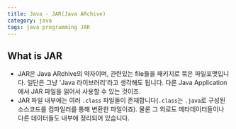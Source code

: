 ```yaml
---
title: Java - JAR(Java ARchive)
category: java
tags: java programming JAR
---
```


## What is JAR

- JAR은 Java ARchive의 약자이며, 관련있는 file들을 패키지로 묶은 파일포맷입니다. 일단은 그냥 'Java 라이브러리'라고 생각해도 됩니다. 다른 Java Application에서 JAR 파일을 읽어서 사용할 수 있는 것이죠.
- JAR 파일 내부에는 여러 `.class` 파일들이 존재합니다(`.class`는 `.java`로 구성된 소스코드를 컴파일러를 통해 변환한 파일이죠). 물론 그 외로도 메타데이터들이나 다른 데이터들도 내부에 정리되어 있습니다.